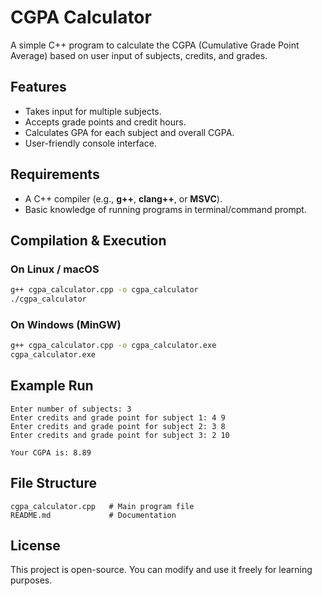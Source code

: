 # CGPA Calculator  

A simple C++ program to calculate the CGPA (Cumulative Grade Point Average) based on user input of subjects, credits, and grades.  

## Features  
- Takes input for multiple subjects.  
- Accepts grade points and credit hours.  
- Calculates GPA for each subject and overall CGPA.  
- User-friendly console interface.  

## Requirements  
- A C++ compiler (e.g., **g++**, **clang++**, or **MSVC**).  
- Basic knowledge of running programs in terminal/command prompt.  

## Compilation & Execution  

### On Linux / macOS  
```bash
g++ cgpa_calculator.cpp -o cgpa_calculator
./cgpa_calculator
```

### On Windows (MinGW)  
```bash
g++ cgpa_calculator.cpp -o cgpa_calculator.exe
cgpa_calculator.exe
```

## Example Run  
```
Enter number of subjects: 3  
Enter credits and grade point for subject 1: 4 9  
Enter credits and grade point for subject 2: 3 8  
Enter credits and grade point for subject 3: 2 10  

Your CGPA is: 8.89
```

## File Structure  
```
cgpa_calculator.cpp   # Main program file
README.md             # Documentation
```

## License  
This project is open-source. You can modify and use it freely for learning purposes.  
